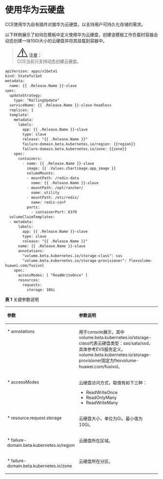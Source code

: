 # 使用华为云硬盘<a name="cce_01_0147"></a>

CCE使用华为自有插件对接华为云硬盘，以支持用户可持久化存储的需求。

以下样例展示了如何在模板中定义使用华为云硬盘，创建该模板工作负载时容器会动态创建一块10Gi大小的云硬盘并将其挂载到容器中。

>![](public_sys-resources/icon-notice.gif) **注意：**   
>CCE当前只支持动态创建云硬盘。  

```
apiVersion: apps/v1beta1
kind: StatefulSet
metadata:
  name: {{ .Release.Name }}-slave
spec:
  updateStrategy: 
    type: "RollingUpdate"
  serviceName: {{ .Release.Name }}-slave-headless
  replicas: 1
  template:
    metadata:
      labels:
        app: {{ .Release.Name }}-slave
        type: slave
        release: "{{ .Release.Name }}"
        failure-domain.beta.kubernetes.io/region: {{region}}
        failure-domain.beta.kubernetes.io/zone: {{zone}}
    spec:
      containers:
        - name: {{ .Release.Name }}-slave
          image: {{ .Values.chartimage.app_image }}
          volumeMounts:
          - mountPath: /redis-data
            name: {{ .Release.Name }}-slave
          - mountPath: /opt/rancher/
            name: utility
          - mountPath: /etc/redis/
            name: redis-conf
          ports:
            - containerPort: 6379
  volumeClaimTemplates:
  - metadata:
      labels:
        app: {{ .Release.Name }}-slave
        type: slave
        release: "{{ .Release.Name }}"
      name: {{ .Release.Name }}-slave
      annotations:
        "volume.beta.kubernetes.io/storage-class": sas
        "volume.beta.kubernetes.io/storage-provisioner": flexvolume-huawei.com/fuxivol
    spec:
      accessModes: [ "ReadWriteOnce" ]
      resources:
        requests:
          storage: 10Gi
```

**表 1**  关键参数说明

<a name="tf0d74c96d4d644c28756080d96ae451f"></a>
<table><thead align="left"><tr id="rb19bb2af6a804eb4ae712095c23e8528"><th class="cellrowborder" valign="top" width="34%" id="mcps1.2.3.1.1"><p id="af2270c23e4e0422a9fa4819d6668ce30"><a name="af2270c23e4e0422a9fa4819d6668ce30"></a><a name="af2270c23e4e0422a9fa4819d6668ce30"></a>参数</p>
</th>
<th class="cellrowborder" valign="top" width="66%" id="mcps1.2.3.1.2"><p id="aa79c0bc202524cd8944e255b9764cfa4"><a name="aa79c0bc202524cd8944e255b9764cfa4"></a><a name="aa79c0bc202524cd8944e255b9764cfa4"></a>参数说明</p>
</th>
</tr>
</thead>
<tbody><tr id="r3d6dd4d548f442d1b359beb9c9e2de02"><td class="cellrowborder" valign="top" width="34%" headers="mcps1.2.3.1.1 "><p id="a07b743a5ef3f4ac499454fc2781113a8"><a name="a07b743a5ef3f4ac499454fc2781113a8"></a><a name="a07b743a5ef3f4ac499454fc2781113a8"></a>* annotations</p>
</td>
<td class="cellrowborder" valign="top" width="66%" headers="mcps1.2.3.1.2 "><p id="ac0e438319d1945a5be562776bd3c1c66"><a name="ac0e438319d1945a5be562776bd3c1c66"></a><a name="ac0e438319d1945a5be562776bd3c1c66"></a>用于console展示，其中volume.beta.kubernetes.io/storage-class代表云硬盘类型：sas/sata/ssd，具体参考EVS服务定义。volume.beta.kubernetes.io/storage-provisioner固定为flexvolume-huawei.com/fuxivol。</p>
</td>
</tr>
<tr id="r5b59ac4055b34c05b6a257adef5cd4b4"><td class="cellrowborder" valign="top" width="34%" headers="mcps1.2.3.1.1 "><p id="a1d449c56d98f4352bf4ef856c9ddfb11"><a name="a1d449c56d98f4352bf4ef856c9ddfb11"></a><a name="a1d449c56d98f4352bf4ef856c9ddfb11"></a>* accessModes</p>
</td>
<td class="cellrowborder" valign="top" width="66%" headers="mcps1.2.3.1.2 "><p id="zh-cn_topic_0093523871_p798607103610"><a name="zh-cn_topic_0093523871_p798607103610"></a><a name="zh-cn_topic_0093523871_p798607103610"></a>云硬盘访问方式，取值有如下三种：</p>
<a name="u7f4d37685d384ee683e4ee77d7361d86"></a><a name="u7f4d37685d384ee683e4ee77d7361d86"></a><ul id="u7f4d37685d384ee683e4ee77d7361d86"><li>ReadWriteOnce</li><li>ReadOnlyMany</li><li>ReadWriteMany</li></ul>
</td>
</tr>
<tr id="rb135310abbeb43688de992c1ef4eae22"><td class="cellrowborder" valign="top" width="34%" headers="mcps1.2.3.1.1 "><p id="ae0e236ce839e4e749650c9df9855fed5"><a name="ae0e236ce839e4e749650c9df9855fed5"></a><a name="ae0e236ce839e4e749650c9df9855fed5"></a>* resource.request.storage</p>
</td>
<td class="cellrowborder" valign="top" width="66%" headers="mcps1.2.3.1.2 "><p id="ab88fcdbd4a6a40a08d0c625ffefc9410"><a name="ab88fcdbd4a6a40a08d0c625ffefc9410"></a><a name="ab88fcdbd4a6a40a08d0c625ffefc9410"></a>云硬盘大小，单位为Gi，最小值为10Gi。</p>
</td>
</tr>
<tr id="row1537016132912"><td class="cellrowborder" valign="top" width="34%" headers="mcps1.2.3.1.1 "><p id="p1353891602913"><a name="p1353891602913"></a><a name="p1353891602913"></a>* failure-domain.beta.kubernetes.io/region</p>
</td>
<td class="cellrowborder" valign="top" width="66%" headers="mcps1.2.3.1.2 "><p id="p10538181662913"><a name="p10538181662913"></a><a name="p10538181662913"></a>云硬盘所在区域。</p>
</td>
</tr>
<tr id="row229820317299"><td class="cellrowborder" valign="top" width="34%" headers="mcps1.2.3.1.1 "><p id="p1929823117296"><a name="p1929823117296"></a><a name="p1929823117296"></a>* failure-domain.beta.kubernetes.io/zone</p>
</td>
<td class="cellrowborder" valign="top" width="66%" headers="mcps1.2.3.1.2 "><p id="p3298123113295"><a name="p3298123113295"></a><a name="p3298123113295"></a>云硬盘所在分区。</p>
</td>
</tr>
</tbody>
</table>

